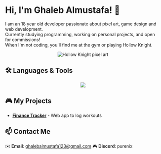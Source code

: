 # Hi, I'm Ghaleb Almustafa! 👾

I am an 18 year old developer passionate about pixel art, game design and web development.  
Currently studying programming, working on personal projects, and open for commissions! <br>
When I'm not coding, you'll find me at the gym or playing Hollow Knight.

<p align="center">
  <img src="/assets/HK.gif width="300" alt="Hollow Knight pixel art">
</p>

## 🛠️ Languages & Tools

<p align="center">
  <img src="https://skillicons.dev/icons?i=html,css,js,python,cs,unity,mongodb,git,vscode&perline=5">
</p>

## 🎮 My Projects

- **[Finance Tracker](https://github.com/ShuraNix/fitness-tracker)** - Web app to log workouts

<!-- - **[HK Mod](https://github.com/ShuraNix/hk-mod)** - Hollow Knight custom boss
- **[Pixel Portfolio](https://shura-pixels.netlify.app)** - Gallery of my art -->

## 📫 Contact Me

✉️ **Email**: ghalebalmustafa123@gmail.com
🎮 **Discord**: purenix
